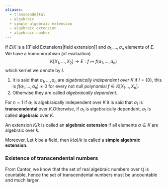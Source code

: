 ```yaml
---
aliases:
  - transcendeltal
  - algebraic
  - simple algebraic extension
  - algebraic extension
  - algebraic number
---
```

If $E/K$ is a [[Field Extensions|field extension]] and $a_1, \dots, a_n$ elements of $E$. We have a homomorphism (of evaluation)
$$K\left[X_1, \dots, X_2 \right] \to E: f \mapsto f(a_1, \dots, a_n)$$
which kernel we denote by $I$.
1. It is said that $a_1, \dots, a_n$ are *algebraically independent over $K$* if $I = \{0\}$, this is $f(a_1, \dots, a_n) \neq 0$ for every not null polynomial $f \in K[X_1\dots, X_n]$.
2. Otherwise they are called *algebraically dependent*.

For $n=1$ if $a_1$ is algebraically independent over $K$ it is said that $a_1$ is **transcendental** over $K.$Otherwise, if $a_1$ is algebraically dependent, $a_1$ is called **algebraic** over $K$.

An extension $K/k$ is called an **algebraic extension** if all elements 
$a\in K$ are algebraic over $k$.

Moreover, Let $k$ be a field, then $k(a)/k$ is called a **simple algebraic extension**.


### Existence of transcendental numbers

From Cantor, we know that the set of real algebraic numbers over $\mathbb{Q}$ is countable, hence the set of transcendental numbers must be uncountable and much larger.